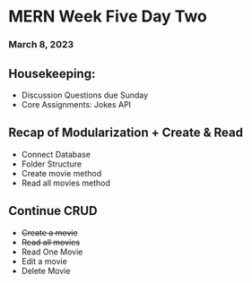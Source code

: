 # MERN Week Five Day Two
### March 8, 2023

## Housekeeping:
- Discussion Questions due Sunday
- Core Assignments: Jokes API

## Recap of Modularization + Create & Read
- Connect Database
- Folder Structure
- Create movie method
- Read all movies method

## Continue CRUD
- ~~Create a movie~~
- ~~Read all movies~~
- Read One Movie
- Edit a movie
- Delete Movie
